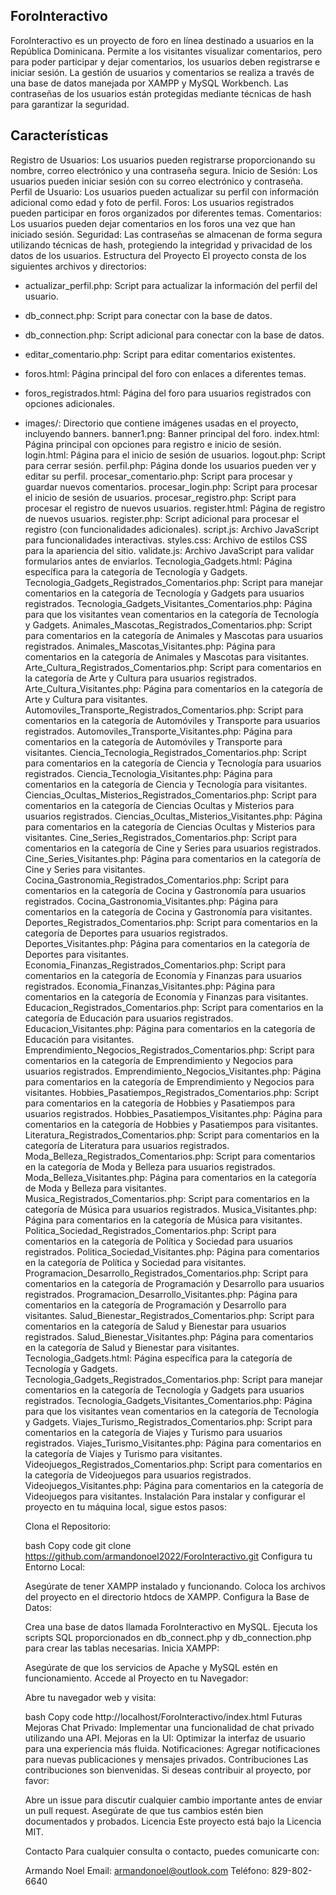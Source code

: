 ## ForoInteractivo
  ForoInteractivo es un proyecto de foro en línea destinado a usuarios en la República Dominicana. Permite a los visitantes visualizar comentarios, pero para poder participar y dejar comentarios, los usuarios deben     registrarse e iniciar sesión. La gestión de usuarios y comentarios se realiza a través de una base de datos manejada por XAMPP y MySQL Workbench. Las contraseñas de los usuarios están protegidas mediante técnicas     de hash para garantizar la seguridad.
  
## Características
  Registro de Usuarios: Los usuarios pueden registrarse proporcionando su nombre, correo electrónico y una contraseña segura.
  Inicio de Sesión: Los usuarios pueden iniciar sesión con su correo electrónico y contraseña.
  Perfil de Usuario: Los usuarios pueden actualizar su perfil con información adicional como edad y foto de perfil.
  Foros: Los usuarios registrados pueden participar en foros organizados por diferentes temas.
  Comentarios: Los usuarios pueden dejar comentarios en los foros una vez que han iniciado sesión.
  Seguridad: Las contraseñas se almacenan de forma segura utilizando técnicas de hash, protegiendo la integridad y privacidad de los datos de los usuarios.
  Estructura del Proyecto
  El proyecto consta de los siguientes archivos y directorios:
  
+  actualizar_perfil.php: Script para actualizar la información del perfil del usuario.
+ db_connect.php: Script para conectar con la base de datos.
+ db_connection.php: Script adicional para conectar con la base de datos.
+ editar_comentario.php: Script para editar comentarios existentes.
+ foros.html: Página principal del foro con enlaces a diferentes temas.
+ foros_registrados.html: Página del foro para usuarios registrados con opciones adicionales.
+ images/: Directorio que contiene imágenes usadas en el proyecto, incluyendo banners.
  banner1.png: Banner principal del foro.
  index.html: Página principal con opciones para registro e inicio de sesión.
  login.html: Página para el inicio de sesión de usuarios.
  logout.php: Script para cerrar sesión.
  perfil.php: Página donde los usuarios pueden ver y editar su perfil.
  procesar_comentario.php: Script para procesar y guardar nuevos comentarios.
  procesar_login.php: Script para procesar el inicio de sesión de usuarios.
  procesar_registro.php: Script para procesar el registro de nuevos usuarios.
  register.html: Página de registro de nuevos usuarios.
  register.php: Script adicional para procesar el registro (con funcionalidades adicionales).
  script.js: Archivo JavaScript para funcionalidades interactivas.
  styles.css: Archivo de estilos CSS para la apariencia del sitio.
  validate.js: Archivo JavaScript para validar formularios antes de enviarlos.
  Tecnologia_Gadgets.html: Página específica para la categoría de Tecnología y Gadgets.
  Tecnologia_Gadgets_Registrados_Comentarios.php: Script para manejar comentarios en la categoría de Tecnología y Gadgets para usuarios registrados.
  Tecnologia_Gadgets_Visitantes_Comentarios.php: Página para que los visitantes vean comentarios en la categoría de Tecnología y Gadgets.
  Animales_Mascotas_Registrados_Comentarios.php: Script para comentarios en la categoría de Animales y Mascotas para usuarios registrados.
  Animales_Mascotas_Visitantes.php: Página para comentarios en la categoría de Animales y Mascotas para visitantes.
  Arte_Cultura_Registrados_Comentarios.php: Script para comentarios en la categoría de Arte y Cultura para usuarios registrados.
  Arte_Cultura_Visitantes.php: Página para comentarios en la categoría de Arte y Cultura para visitantes.
  Automoviles_Transporte_Registrados_Comentarios.php: Script para comentarios en la categoría de Automóviles y Transporte para usuarios registrados.
  Automoviles_Transporte_Visitantes.php: Página para comentarios en la categoría de Automóviles y Transporte para visitantes.
  Ciencia_Tecnologia_Registrados_Comentarios.php: Script para comentarios en la categoría de Ciencia y Tecnología para usuarios registrados.
  Ciencia_Tecnologia_Visitantes.php: Página para comentarios en la categoría de Ciencia y Tecnología para visitantes.
  Ciencias_Ocultas_Misterios_Registrados_Comentarios.php: Script para comentarios en la categoría de Ciencias Ocultas y Misterios para usuarios registrados.
  Ciencias_Ocultas_Misterios_Visitantes.php: Página para comentarios en la categoría de Ciencias Ocultas y Misterios para visitantes.
  Cine_Series_Registrados_Comentarios.php: Script para comentarios en la categoría de Cine y Series para usuarios registrados.
  Cine_Series_Visitantes.php: Página para comentarios en la categoría de Cine y Series para visitantes.
  Cocina_Gastronomia_Registrados_Comentarios.php: Script para comentarios en la categoría de Cocina y Gastronomía para usuarios registrados.
  Cocina_Gastronomia_Visitantes.php: Página para comentarios en la categoría de Cocina y Gastronomía para visitantes.
  Deportes_Registrados_Comentarios.php: Script para comentarios en la categoría de Deportes para usuarios registrados.
  Deportes_Visitantes.php: Página para comentarios en la categoría de Deportes para visitantes.
  Economia_Finanzas_Registrados_Comentarios.php: Script para comentarios en la categoría de Economía y Finanzas para usuarios registrados.
  Economia_Finanzas_Visitantes.php: Página para comentarios en la categoría de Economía y Finanzas para visitantes.
  Educacion_Registrados_Comentarios.php: Script para comentarios en la categoría de Educación para usuarios registrados.
  Educacion_Visitantes.php: Página para comentarios en la categoría de Educación para visitantes.
  Emprendimiento_Negocios_Registrados_Comentarios.php: Script para comentarios en la categoría de Emprendimiento y Negocios para usuarios registrados.
  Emprendimiento_Negocios_Visitantes.php: Página para comentarios en la categoría de Emprendimiento y Negocios para visitantes.
  Hobbies_Pasatiempos_Registrados_Comentarios.php: Script para comentarios en la categoría de Hobbies y Pasatiempos para usuarios registrados.
  Hobbies_Pasatiempos_Visitantes.php: Página para comentarios en la categoría de Hobbies y Pasatiempos para visitantes.
  Literatura_Registrados_Comentarios.php: Script para comentarios en la categoría de Literatura para usuarios registrados.
  Moda_Belleza_Registrados_Comentarios.php: Script para comentarios en la categoría de Moda y Belleza para usuarios registrados.
  Moda_Belleza_Visitantes.php: Página para comentarios en la categoría de Moda y Belleza para visitantes.
  Musica_Registrados_Comentarios.php: Script para comentarios en la categoría de Música para usuarios registrados.
  Musica_Visitantes.php: Página para comentarios en la categoría de Música para visitantes.
  Politica_Sociedad_Registrados_Comentarios.php: Script para comentarios en la categoría de Política y Sociedad para usuarios registrados.
  Politica_Sociedad_Visitantes.php: Página para comentarios en la categoría de Política y Sociedad para visitantes.
  Programacion_Desarrollo_Registrados_Comentarios.php: Script para comentarios en la categoría de Programación y Desarrollo para usuarios registrados.
  Programacion_Desarrollo_Visitantes.php: Página para comentarios en la categoría de Programación y Desarrollo para visitantes.
  Salud_Bienestar_Registrados_Comentarios.php: Script para comentarios en la categoría de Salud y Bienestar para usuarios registrados.
  Salud_Bienestar_Visitantes.php: Página para comentarios en la categoría de Salud y Bienestar para visitantes.
  Tecnologia_Gadgets.html: Página específica para la categoría de Tecnología y Gadgets.
  Tecnologia_Gadgets_Registrados_Comentarios.php: Script para manejar comentarios en la categoría de Tecnología y Gadgets para usuarios registrados.
  Tecnologia_Gadgets_Visitantes_Comentarios.php: Página para que los visitantes vean comentarios en la categoría de Tecnología y Gadgets.
  Viajes_Turismo_Registrados_Comentarios.php: Script para comentarios en la categoría de Viajes y Turismo para usuarios registrados.
  Viajes_Turismo_Visitantes.php: Página para comentarios en la categoría de Viajes y Turismo para visitantes.
  Videojuegos_Registrados_Comentarios.php: Script para comentarios en la categoría de Videojuegos para usuarios registrados.
  Videojuegos_Visitantes.php: Página para comentarios en la categoría de Videojuegos para visitantes.
  Instalación
  Para instalar y configurar el proyecto en tu máquina local, sigue estos pasos:
  
  Clona el Repositorio:
  
  bash
  Copy code
  git clone https://github.com/armandonoel2022/ForoInteractivo.git
  Configura tu Entorno Local:
  
  Asegúrate de tener XAMPP instalado y funcionando.
  Coloca los archivos del proyecto en el directorio htdocs de XAMPP.
  Configura la Base de Datos:
  
  Crea una base de datos llamada ForoInteractivo en MySQL.
  Ejecuta los scripts SQL proporcionados en db_connect.php y db_connection.php para crear las tablas necesarias.
  Inicia XAMPP:
  
  Asegúrate de que los servicios de Apache y MySQL estén en funcionamiento.
  Accede al Proyecto en tu Navegador:
  
  Abre tu navegador web y visita:
  
  bash
  Copy code
  http://localhost/ForoInteractivo/index.html
  Futuras Mejoras
  Chat Privado: Implementar una funcionalidad de chat privado utilizando una API.
  Mejoras en la UI: Optimizar la interfaz de usuario para una experiencia más fluida.
  Notificaciones: Agregar notificaciones para nuevas publicaciones y mensajes privados.
  Contribuciones
  Las contribuciones son bienvenidas. Si deseas contribuir al proyecto, por favor:
  
  Abre un issue para discutir cualquier cambio importante antes de enviar un pull request.
  Asegúrate de que tus cambios estén bien documentados y probados.
  Licencia
  Este proyecto está bajo la Licencia MIT.
  
  Contacto
  Para cualquier consulta o contacto, puedes comunicarte con:
  
  Armando Noel
  Email: armandonoel@outlook.com
  Teléfono: 829-802-6640
